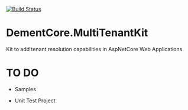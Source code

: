 [![Build Status](https://travis-ci.org/dementcore/DementCore.MultiTenantKit.svg?branch=master)](https://travis-ci.org/dementcore/DementCore.MultiTenantKit)
# DementCore.MultiTenantKit
Kit to add tenant resolution capabilities in AspNetCore Web Applications

# TO DO
- Samples

- Unit Test Project
